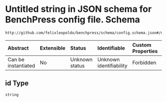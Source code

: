 # Untitled string in JSON schema for BenchPress config file. Schema

```txt
http://github.com/felixleopoldo/benchpress/schema/config.schema.json#/definitions/mcmc_traj_plots/items/properties/id
```



| Abstract            | Extensible | Status         | Identifiable            | Custom Properties | Additional Properties | Access Restrictions | Defined In                                                       |
| :------------------ | :--------- | :------------- | :---------------------- | :---------------- | :-------------------- | :------------------ | :--------------------------------------------------------------- |
| Can be instantiated | No         | Unknown status | Unknown identifiability | Forbidden         | Allowed               | none                | [config.schema.json*](config.schema.json "open original schema") |

## id Type

`string`
